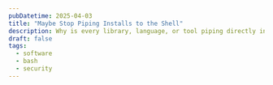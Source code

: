 ```yaml
---
pubDatetime: 2025-04-03
title: "Maybe Stop Piping Installs to the Shell"
description: Why is every library, language, or tool piping directly into bash?
draft: false
tags:
  - software
  - bash
  - security
---
```

